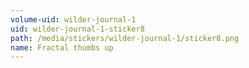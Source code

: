 ```yaml
---
volume-uid: wilder-journal-1
uid: wilder-journal-1-sticker8
path: /media/stickers/wilder-journal-1/sticker8.png
name: Fractal thumbs up
---
```

